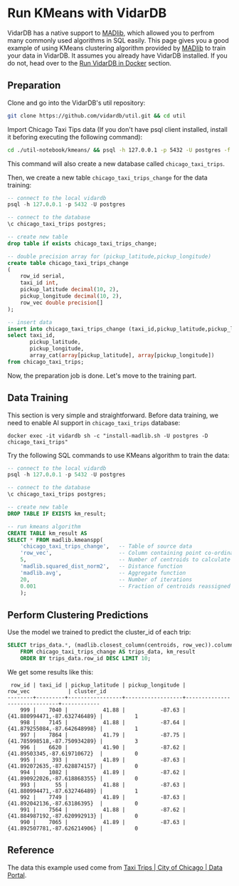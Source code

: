 # Run KMeans with VidarDB

VidarDB has a native support to [MADlib](https://madlib.apache.org/index.html), which allowed you to perfrom many commonly used algorithms in SQL easily. This page gives you a good example of using KMeans clustering algorithm provided by [MADlib](https://madlib.apache.org/index.html) to train your data in VidarDB. It assumes you already have VidarDB installed. If you do not, head over to the [Run VidarDB in Docker](./run_vidarDB_in_docker.md) section.

## Preparation

Clone and go into the VidarDB's util repository:

```sh
git clone https://github.com/vidardb/util.git && cd util
```

Import Chicago Taxi Tips data (If you don't have psql client installed, install it beforing executing the following command):

```sh
cd ./util-notebook/kmeans/ && psql -h 127.0.0.1 -p 5432 -U postgres -f ./import-data_chicago_taxi_trips.sql
```

This command will also create a new database called `chicago_taxi_trips`.

Then, we create a new table `chicago_taxi_trips_change` for the data training:

```sql
-- connect to the local vidardb
psql -h 127.0.0.1 -p 5432 -U postgres

-- connect to the database
\c chicago_taxi_trips postgres;

-- create new table
drop table if exists chicago_taxi_trips_change;

-- double precision array for (pickup_latitude,pickup_longitude)
create table chicago_taxi_trips_change
(
    row_id serial,
    taxi_id int,
    pickup_latitude decimal(10, 2),
    pickup_longitude decimal(10, 2),
    row_vec double precision[]
);

-- insert data
insert into chicago_taxi_trips_change (taxi_id,pickup_latitude,pickup_longitude, row_vec)
select taxi_id,
       pickup_latitude,
       pickup_longitude,
       array_cat(array[pickup_latitude], array[pickup_longitude])
from chicago_taxi_trips;
```

Now, the preparation job is done. Let's move to the training part.

## Data Training

This section is very simple and straightforward. Before data training, we need to enable AI support in `chicago_taxi_trips` database:

```shell
docker exec -it vidardb sh -c "install-madlib.sh -U postgres -D chicago_taxi_trips"
```

Try the following SQL commands to use KMeans algorithm to train the data:

```sql
-- connect to the local vidardb
psql -h 127.0.0.1 -p 5432 -U postgres

-- connect to the database
\c chicago_taxi_trips postgres;

-- create new table
DROP TABLE IF EXISTS km_result;

-- run kmeans algorithm
CREATE TABLE km_result AS
SELECT * FROM madlib.kmeanspp(
    'chicago_taxi_trips_change',   -- Table of source data
    'row_vec',                     -- Column containing point co-ordinates 
    5,                             -- Number of centroids to calculate
    'madlib.squared_dist_norm2',   -- Distance function
    'madlib.avg',                  -- Aggregate function
    20,                            -- Number of iterations
    0.001                          -- Fraction of centroids reassigned to keep iterating 
    );
```

## Perform Clustering Predictions

Use the model we trained to predict the cluster_id of each trip:

```sql
SELECT trips_data.*, (madlib.closest_column(centroids, row_vec)).column_id AS cluster_id
    FROM chicago_taxi_trips_change AS trips_data, km_result
    ORDER BY trips_data.row_id DESC LIMIT 10;
```

We get some results like this:

```
 row_id | taxi_id | pickup_latitude | pickup_longitude |           row_vec            | cluster_id 
--------+---------+-----------------+------------------+------------------------------+------------
    999 |    7040 |           41.88 |           -87.63 | {41.880994471,-87.632746489} |          1
    998 |    7145 |           41.88 |           -87.64 | {41.879255084,-87.642648998} |          1
    997 |    7864 |           41.79 |           -87.75 | {41.785998518,-87.750934289} |          3
    996 |    6620 |           41.90 |           -87.62 | {41.89503345,-87.619710672}  |          0
    995 |     393 |           41.89 |           -87.63 | {41.892072635,-87.628874157} |          0
    994 |    1082 |           41.89 |           -87.62 | {41.890922026,-87.618868355} |          0
    993 |      55 |           41.88 |           -87.63 | {41.880994471,-87.632746489} |          1
    992 |    7749 |           41.89 |           -87.63 | {41.892042136,-87.63186395}  |          0
    991 |    7564 |           41.88 |           -87.62 | {41.884987192,-87.620992913} |          0
    990 |    7065 |           41.89 |           -87.63 | {41.892507781,-87.626214906} |          0
```

## Reference

The data this example used come from [Taxi Trips | City of Chicago | Data Portal](https://data.cityofchicago.org/Transportation/Taxi-Trips/wrvz-psew).

